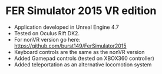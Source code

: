 FER Simulator 2015 VR edition
==============

- Application developed in Unreal Engine 4.7
- Tested on Oculus Rift DK2.
- For nonVR version go here: https://github.com/burst149/FerSimulator2015
- Keyboard controls are the same as the nonVR version
- Added Gamepad controls (tested on XBOX360 controller)
- Added teleportation as an alternative locomotion system

